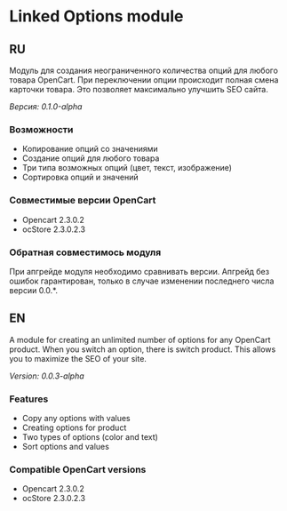 # Linked Options module
## RU
Модуль для создания неограниченного количества опций для любого товара OpenCart.
При переключении опции происходит полная смена карточки товара. Это позволяет максимально улучшить SEO сайта.

_Версия: 0.1.0-alpha_
### Возможности

* Копирование опций со значениями
* Создание опций для любого товара
* Три типа возможных опций (цвет, текст, изображение)
* Сортировка опций и значений

### Совместимые версии OpenCart
* Opencart 2.3.0.2
* ocStore 2.3.0.2.3

### Обратная совместимось модуля

При апгрейде модуля необходимо сравнивать версии. Апгрейд без ошибок гарантирован, только в случае изменении последнего числа версии 0.0.*.

## EN
A module for creating an unlimited number of options for any OpenCart product.
When you switch an option, there is switch product. This allows you to maximize the SEO of your site.

_Version: 0.0.3-alpha_
### Features

* Copy any options with values
* Creating options for product
* Two types of options (color and text)
* Sort options and values

### Compatible OpenCart versions
* Opencart 2.3.0.2
* ocStore 2.3.0.2.3